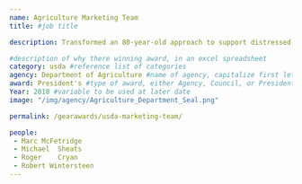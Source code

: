 ```yaml
---
name: Agriculture Marketing Team
title: #job title

description: Transformed an 80-year-old approach to support distressed agricultural industries and provide safe, nutritious food to low-income communities. Their efforts enabled USDA to help industries in weeks instead of months and provide food banks with more fresh fruit, vegetables, dairy and meat.

#description of why there winning award, in an excel spreadsheet
category: usda #reference list of categories
agency: Department of Agriculture #name of agency, capitalize first letter of each name
award: President's #type of award, either Agency, Council, or President's; this is case sensitive so make sure to match the options listed exactly. This section generates the format of the card
Year: 2018 #variable to be used at later date
image: "/img/agency/Agriculture_Department_Seal.png"

permalink: /gearawards/usda-marketing-team/

people:
 - Marc	McFetridge
 - Michael	Sheats
 - Roger	Cryan
 - Robert Wintersteen
---
```

